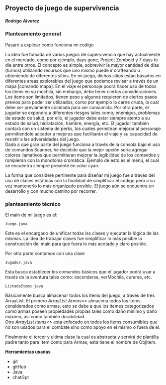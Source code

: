 ## Proyecto de juego de supervivencia
##### Rodrigo Alvarez  

### Planteamiento general

Pasaré a explicar como funciona mi codigo 

La idea fue tomada de varios juegos de supervivencia que hay actualmente en el mercado, como por ejemplo, days gone, Project Zomboid y 7 days to die entre otros. El concepto es simple, sobrevivir la mayor cantidad de días (turnos) utilizando recursos que uno mismo puede ir crafteando u obteniendo de diferentes sitios. En mi juego, dichos sitios estan basados en diferentes areas explorables del juego que podemos revisar a través de un mapa [comando mapa]. En el viaje el personaje podrá hacer uso de todos los items en su mochila, sin embargo, debe tener ciertas consideraciones. Los items son limitados, tienen peso y algunos requieren de ciertos pasos previos para poder ser utilizados, como por ejemplo la carne cruda, la cual debe ser previamente cocinada para ser consumida. Por otra parte, el jugador se expondra a diferentes riesgos tales como, enemigos, problemas de estado de salud, por ello, el jugador debe estar siempre atento a su estado de salud, hidratación, hambre, energía, etc. 
El jugador también contará con un sistema de perks, los cuales permitiran mejorar al personaje permitiendole acceder a mejoras que facilitarán el viaje y su capacidad de resistir a las adversidades del juego.  
Dado a que gran parte del juego funciona a través de la consola bajo el uso de comandos Scanner, he decidido que la mejor opción sería agregar colores llamativos que permitieran mejorar la legibilidad de los comandos y rompieran con la monotonía cromática. Ejemplo de esto es el menú, el cual se encuentra siempre presente en color cyan. 

La forma que consideré pertinente para diseñar mi juego fue a través del uso de clases estáticas con la finalidad de simplificar el código pero a su vez mantenerlo lo más organizado posible. El juego aún se encuentra en desarrollo y con mucho camino por recorrer. 

### planteamiento técnico ###

El main de mi juego es el:

```
Juego.java
```
Este es el encargado de unificar todas las clases y ejecutar la lógica de las mismas. La idea de trabajar clases fue simplificar lo más posible la construcción del main para que fuera lo más acotado y claro posible. 

Por otra parte contamos con una clase 

```
Jugador.java
```
Esta busca establecer los comandos básicos que el jugador podrá usar a través de la aventura tales como: esconderse, verMochila, curarse, etc.

```
ListadoItems.java
```
Básicamente busca almacenar todos los items del juego, a través de tres ArrayList. El primero *ArrayList Armas<>* almacena todos los items considerados como armas, esto se debe a que los itemes categorizados como armas poseen propiedades propias tales como daño minimo y daño máximo, así como también durabilidad.  
Otro *ArrayList Items<>* esta enfocado en todos los items consumibles que no son usados para el combate sino como apoyo en el mismo o fuera de el. 

Finalmente el tercer y ultima clase la cual es abstracta y servirá de plantilla padre tanto para Item como para Armas, esta tiene el nombre de ObjItem.


 **Herramientas usadas**
 
 - git
 - gitHub
 - Java
 - chatGpt